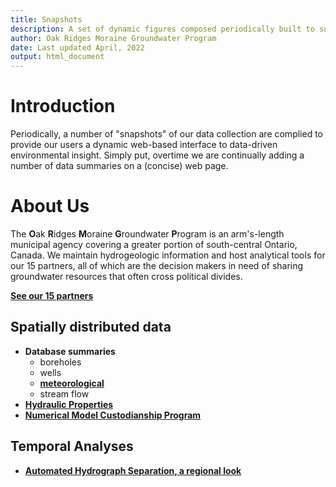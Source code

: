 ```yaml
---
title: Snapshots
description: A set of dynamic figures composed periodically built to summarize conditions in the ORMGP area.
author: Oak Ridges Moraine Groundwater Program
date: Last updated April, 2022
output: html_document
---
```




# Introduction

Periodically, a number of "snapshots" of our data collection are complied to provide our users a dynamic web-based interface to data-driven environmental insight.  Simply put, overtime we are continually adding a number of data summaries on a (concise) web page.


# About Us

The **O**ak **R**idges **M**oraine **G**roundwater **P**rogram is an arm's-length municipal agency covering a greater portion of south-central Ontario, Canada. We maintain hydrogeologic information and host analytical tools for our 15 partners, all of which are the decision makers in need of sharing groundwater resources that often cross political divides.

[**See our 15 partners**](partners.html)
<br>

## Spatially distributed data

* **Database summaries**
  * boreholes
  * wells
  * [**meteorological**](gantt-met.html)
  * stream flow
* [**Hydraulic Properties**](hydraulicProperties.html)
* [**Numerical Model Custodianship Program**](numerical-model-custodianship-program.html)

## Temporal Analyses

* [**Automated Hydrograph Separation, a regional look**](baseflow-piechart.html)



